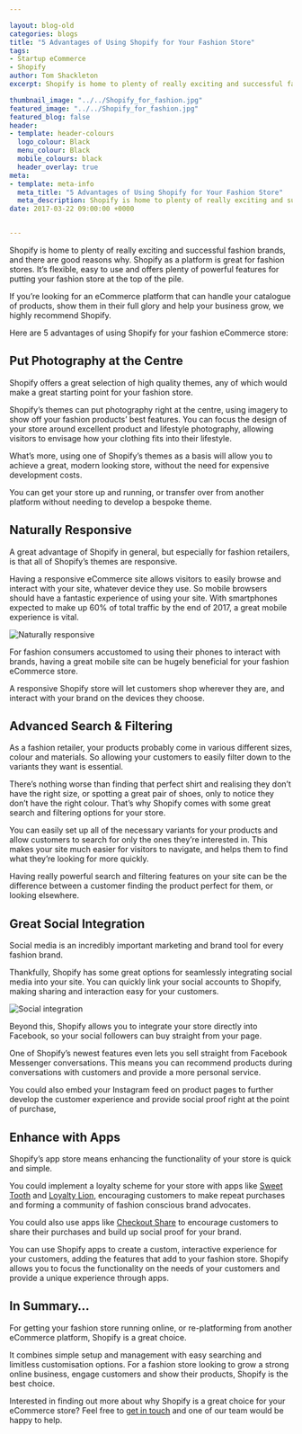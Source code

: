 ```yaml
--- 

layout: blog-old
categories: blogs
title: "5 Advantages of Using Shopify for Your Fashion Store"
tags:
- Startup eCommerce
- Shopify
author: Tom Shackleton
excerpt: Shopify is home to plenty of really exciting and successful fashion brands, and there are good reasons why. Shopify as a platform is great for fashion stores. It’s flexible, easy to use and offers plenty of powerful features for putting your fashion store at the top of the pile.

thumbnail_image: "../../Shopify_for_fashion.jpg"
featured_image: "../../Shopify_for_fashion.jpg"
featured_blog: false
header:
- template: header-colours
  logo_colour: Black
  menu_colour: Black
  mobile_colours: black
  header_overlay: true
meta:
- template: meta-info
  meta_title: "5 Advantages of Using Shopify for Your Fashion Store"
  meta_description: Shopify is home to plenty of really exciting and successful fashion brands, and there are good reasons why. Shopify as a platform is great for fashion stores. It’s flexible, easy to use and offers plenty of powerful features for putting your fashion store at the top of the pile.
date: 2017-03-22 09:00:00 +0000


--- 
```

Shopify is home to plenty of really exciting and successful fashion brands, and there are good reasons why. Shopify as a platform is great for fashion stores. It’s flexible, easy to use and offers plenty of powerful features for putting your fashion store at the top of the pile.

If you’re looking for an eCommerce platform that can handle your catalogue of products, show them in their full glory and help your business grow, we highly recommend Shopify.

Here are 5 advantages of using Shopify for your fashion eCommerce store:

  

Put Photography at the Centre
-----------------------------

Shopify offers a great selection of high quality themes, any of which would make a great starting point for your fashion store.

Shopify’s themes can put photography right at the centre, using imagery to show off your fashion products’ best features. You can focus the design of your store around excellent product and lifestyle photography, allowing visitors to envisage how your clothing fits into their lifestyle.

What’s more, using one of Shopify’s themes as a basis will allow you to achieve a great, modern looking store, without the need for expensive development costs.

You can get your store up and running, or transfer over from another platform without needing to develop a bespoke theme.

  

Naturally Responsive
--------------------

A great advantage of Shopify in general, but especially for fashion retailers, is that all of Shopify’s themes are responsive.

Having a responsive eCommerce site allows visitors to easily browse and interact with your site, whatever device they use. So mobile browsers should have a fantastic experience of using your site. With smartphones expected to make up 60% of total traffic by the end of 2017, a great mobile experience is vital.

![Naturally responsive](../../Naturally_responsive.png)  

For fashion consumers accustomed to using their phones to interact with brands, having a great mobile site can be hugely beneficial for your fashion eCommerce store.

A responsive Shopify store will let customers shop wherever they are, and interact with your brand on the devices they choose.

  

Advanced Search & Filtering
---------------------------

As a fashion retailer, your products probably come in various different sizes, colour and materials. So allowing your customers to easily filter down to the variants they want is essential.

There’s nothing worse than finding that perfect shirt and realising they don’t have the right size, or spotting a great pair of shoes, only to notice they don’t have the right colour. That’s why Shopify comes with some great search and filtering options for your store.

You can easily set up all of the necessary variants for your products and allow customers to search for only the ones they’re interested in. This makes your site much easier for visitors to navigate, and helps them to find what they’re looking for more quickly.

Having really powerful search and filtering features on your site can be the difference between a customer finding the product perfect for them, or looking elsewhere.

  

Great Social Integration
------------------------

Social media is an incredibly important marketing and brand tool for every fashion brand.

Thankfully, Shopify has some great options for seamlessly integrating social media into your site. You can quickly link your social accounts to Shopify, making sharing and interaction easy for your customers.

![Social integration](../../Social_integration.png)  

Beyond this, Shopify allows you to integrate your store directly into Facebook, so your social followers can buy straight from your page.

One of Shopify’s newest features even lets you sell straight from Facebook Messenger conversations. This means you can recommend products during conversations with customers and provide a more personal service.

You could also embed your Instagram feed on product pages to further develop the customer experience and provide social proof right at the point of purchase,

  

Enhance with Apps
-----------------

Shopify’s app store means enhancing the functionality of your store is quick and simple.

You could implement a loyalty scheme for your store with apps like [Sweet Tooth](https://www.sweettoothrewards.com/features/shopify/) and [Loyalty Lion](https://loyaltylion.com/), encouraging customers to make repeat purchases and forming a community of fashion conscious brand advocates.

You could also use apps like [Checkout Share](https://spacesquirrel.co/checkout-share) to encourage customers to share their purchases and build up social proof for your brand.

You can use Shopify apps to create a custom, interactive experience for your customers, adding the features that add to your fashion store. Shopify allows you to focus the functionality on the needs of your customers and provide a unique experience through apps.

  

In Summary…
-----------

For getting your fashion store running online, or re-platforming from another eCommerce platform, Shopify is a great choice.

It combines simple setup and management with easy searching and limitless customisation options. For a fashion store looking to grow a strong online business, engage customers and show their products, Shopify is the best choice.

Interested in finding out more about why Shopify is a great choice for your eCommerce store? Feel free to [get in touch](https://www.statementagency.com/contact-us) and one of our team would be happy to help.